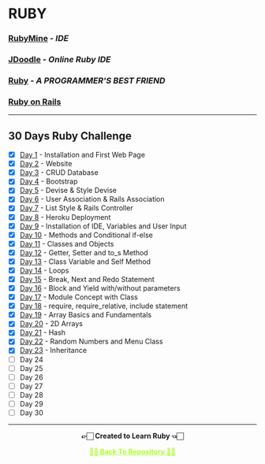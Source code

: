 # RUBY

### [RubyMine](https://www.jetbrains.com/ruby) - _IDE_

### [JDoodle](https://www.jdoodle.com/execute-ruby-online/) - _Online Ruby IDE_

### [Ruby](https://www.ruby-lang.org/en) - _A PROGRAMMER'S BEST FRIEND_

### [Ruby on Rails](https://rubyonrails.org)

---

## 30 Days Ruby Challenge

 - [x] [Day 1](https://github.com/Amey-Thakur/RUBY/tree/main/Day%201%20-%20Day%208) - Installation and First Web Page
 - [x] [Day 2](https://github.com/Amey-Thakur/RUBY/tree/main/Day%201%20-%20Day%208) - Website
 - [x] [Day 3](https://github.com/Amey-Thakur/RUBY/tree/main/Day%201%20-%20Day%208) - CRUD Database
 - [x] [Day 4](https://github.com/Amey-Thakur/RUBY/tree/main/Day%201%20-%20Day%208) - Bootstrap
 - [x] [Day 5](https://github.com/Amey-Thakur/RUBY/tree/main/Day%201%20-%20Day%208) - Devise & Style Devise
 - [x] [Day 6](https://github.com/Amey-Thakur/RUBY/tree/main/Day%201%20-%20Day%208) - User Association & Rails Association
 - [x] [Day 7](https://github.com/Amey-Thakur/RUBY/tree/main/Day%201%20-%20Day%208) - List Style & Rails Controller
 - [x] [Day 8](https://github.com/Amey-Thakur/RUBY/tree/main/Day%201%20-%20Day%208) - Heroku Deployment
 - [x] [Day 9](https://github.com/Amey-Thakur/RUBY/tree/main/Day%209) - Installation of IDE, Variables and User Input
 - [x] [Day 10](https://github.com/Amey-Thakur/RUBY/tree/main/Day%2010) - Methods and Conditional if-else
 - [x] [Day 11](https://github.com/Amey-Thakur/RUBY/tree/main/Day%2011) - Classes and Objects
 - [x] [Day 12](https://github.com/Amey-Thakur/RUBY/tree/main/Day%2012) - Getter, Setter and to_s Method
 - [x] [Day 13](https://github.com/Amey-Thakur/RUBY/tree/main/Day%2013) - Class Variable and Self Method
 - [x] [Day 14](https://github.com/Amey-Thakur/RUBY/tree/main/Day%2014) - Loops
 - [x] [Day 15](https://github.com/Amey-Thakur/RUBY/tree/main/Day%2015) - Break, Next and Redo Statement
 - [x] [Day 16](https://github.com/Amey-Thakur/RUBY/tree/main/Day%2016) - Block and Yield with/without parameters
 - [x] [Day 17](https://github.com/Amey-Thakur/RUBY/tree/main/Day%2017) - Module Concept with Class
 - [x] [Day 18](https://github.com/Amey-Thakur/RUBY/tree/main/Day%2018) - require, require_relative, include statement
 - [x] [Day 19](https://github.com/Amey-Thakur/RUBY/tree/main/Day%2019) - Array Basics and Fundamentals
 - [x] [Day 20](https://github.com/Amey-Thakur/RUBY/tree/main/Day%2020) - 2D Arrays
 - [x] [Day 21](https://github.com/Amey-Thakur/RUBY/tree/main/Day%2021) - Hash
 - [x] [Day 22](https://github.com/Amey-Thakur/RUBY/tree/main/Day%2022) - Random Numbers and Menu Class
 - [x] [Day 23](https://github.com/Amey-Thakur/RUBY/tree/main/Day%2023) - Inheritance
 - [ ] Day 24
 - [ ] Day 25
 - [ ] Day 26
 - [ ] Day 27
 - [ ] Day 28
 - [ ] Day 29
 - [ ] Day 30

---

<p align="center"> <b> 👉🏻 Created to Learn Ruby 👈🏻 <b> </p>
 
<p align="center"><a href='https://github.com/Amey-Thakur/RUBY', style='color: greenyellow;'> ✌🏻 Back To Repository ✌🏻</p>
 
